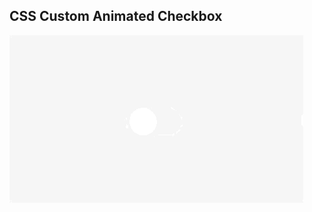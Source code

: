 ## CSS Custom Animated Checkbox

![Edit [Web] CSS Custom Animated Checkbox](../../gifs/checkbox/css-custom-animated-checkbox.gif)
